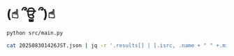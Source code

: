 # (☝︎ ՞ਊ ՞)☝︎

```bash
python src/main.py
```

```bash
cat 202508301426JST.json | jq -r '.results[] | [.isrc, .name + " " +.mix_name] | @tsv'
```
